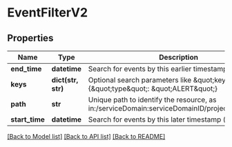 # EventFilterV2

## Properties
Name | Type | Description | Notes
------------ | ------------- | ------------- | -------------
**end_time** | **datetime** | Search for events by this earlier timestamp (exclusive). | [optional] 
**keys** | **dict(str, str)** | Optional search parameters like \&quot;keys\&quot; : {\&quot;type\&quot;: \&quot;ALERT\&quot;} | [optional] 
**path** | **str** | Unique path to identify the resource, as in:/serviceDomain:serviceDomainID/project:ProjectID/... | 
**start_time** | **datetime** | Search for events by this later timestamp (inclusive) | [optional] 

[[Back to Model list]](../README.md#documentation-for-models) [[Back to API list]](../README.md#documentation-for-api-endpoints) [[Back to README]](../README.md)

